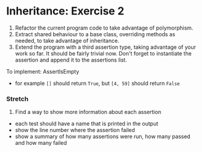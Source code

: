 # Inheritance: Exercise 2
1. Refactor the current program code to take advantage of polymorphism.
2. Extract shared behaviour to a base class, overriding methods as needed, to take advantage of inheritance.
3. Extend the program with a third assertion type, taking advantage of your work so far. It should be fairly trivial now. Don't forget to instantiate the assertion and append it to the assertions list.

To implement: AssertIsEmpty
- for example `[]` should return `True`, but `[4, 59]` should return `False`

### Stretch
1. Find a way to show more information about each assertion
- each test should have a name that is printed in the output
- show the line number where the assertion failed
- show a summary of how many assertions were run, how many passed and how many failed